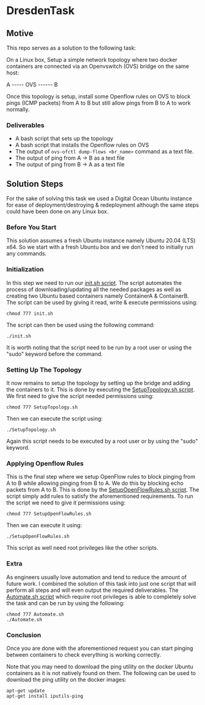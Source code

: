 # DresdenTask
## Motive
This repo serves as a solution to the following task:

On a Linux box, Setup a simple network topology where two docker containers are connected via an Openvswitch (OVS) bridge on the same host:

A ----- OVS ------ B

Once this topology is setup, install some Openflow rules on OVS to block pings (ICMP packets) from A to B but still allow pings from B to A to work normally.
### Deliverables
- A bash script that sets up the topology
- A bash script that installs the Openflow rules on OVS
- The output of `ovs-ofctl dump-flows <br_name>` command as a text file.
- The output of ping from A -> B as a text file
- The output of ping from B -> A as a text file

## Solution Steps
For the sake of solving this task we used a Digital Ocean Ubuntu instance for ease of deployment/destroying & redeployment although the same steps could have been done on any Linux box.
### Before You Start
This solution assumes a fresh Ubuntu instance namely Ubuntu 20.04 (LTS) x64. So we start with a fresh Ubuntu box and we don't need to initially run any commands.
### Initialization
In this step we need to run our [init.sh script](init.sh). The script automates the process of downloading/updating all the needed packages as well as creating two Ubuntu based containers namely ContainerA
 & ContainerB. The script can be used by giving it read, write & execute permissions using:
 ```
 chmod 777 init.sh
 ```
 The script can then be used using the following command:
 ```
 ./init.sh
 ```
 It is worth noting that the script need to be run by a root user or using the "sudo" keyword before the command.
 
 ### Setting Up The Topology
 It now remains to setup the topology by setting up the bridge and 
 adding the containers to it. This is done by executing the  [SetupTopology.sh script](SetupTopology.sh). We first need to give the script needed permissions using:
 ```
 chmod 777 SetupTopology.sh
 ```
 Then we can execute the script using:
 ```
 ./SetupTopology.sh
 ```
 Again this script needs to be executed by a root user or by using the "sudo" keyword.
 
 ### Applying Openflow Rules 
 This is the final step where we setup OpenFlow rules to block pinging from A to B while allowing pinging from B to A. We do this by blocking echo packets from A to B. This is done by the 
 [SetupOpenFlowRules.sh script](SetupOpenFlowRules.sh). The script simply add rules to satisfy the aforementioned requirements. To run the script we need to give it permissions using:
 ```
 chmod 777 SetupOpenFlowRules.sh
 ```
 Then we can execute it using:
 ```
 ./SetupOpenFlowRules.sh
 ```
 This script as well need root privileges  like the other scripts.
 
 ### Extra
As engineers usually love automation and tend to reduce the amount of future work. I combined the solution of this task into just one script that will perform all steps and will even output the required deliverables. The [Automate.sh script](Automate.sh) which require root privileges is able to completely solve the task and can be run by using the following:
```
chmod 777 Automate.sh
./Automate.sh
```

 
 ### Conclusion
 Once you are done with the aforementioned request you can start pinging between containers to check everything is working correctly. 
 
 Note that you may need to download the ping utility on the docker Ubuntu containers as it is not natively found on them. The following can be used to download the ping utility on the docker images:
 ```
apt-get update
apt-get install iputils-ping
```
 
 
 
 
 
